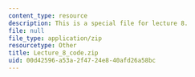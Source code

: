 ```yaml
---
content_type: resource
description: This is a special file for lecture 8.
file: null
file_type: application/zip
resourcetype: Other
title: Lecture_8_code.zip
uid: 00d42596-a53a-2f47-24e8-40afd26a58bc
---
```

